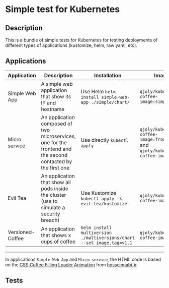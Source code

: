 # Simple test for Kubernetes

## Description

This is a bundle of simple tests for Kubernetes for testing deployments of different types of applications (kustomize, helm, raw yaml, etc).

## Applications

| Application | Description | Installation | Image |
| ----------- | ----------- | ------------ | ----- |
| Simple Web App | A simple web application that show its IP and hostname | Use Helm `helm install simple-web-app ./simple/chart/` | `qjoly/kubernetes-coffee-image:simple` |
| Micro service | An application composed of two microservices, one for the frontend and the second contacted by the first one | Use directly `kubectl apply` | `qjoly/kubernetes-coffee-image:frontend` and `qjoly/kubernetes-coffee-image:api` |  
| Evil Tea | An application that show all pods inside the cluster (use to simulate a security breach) | Use Kustomize `kubectl apply -k evil-tea/kustomize` | `qjoly/kubernetes-coffee-image:evil` |
| Versioned-Coffee | An application that shows x cups of coffee  | `helm install multiversion ./multiversions/chart --set image.tag=v1.1` | `qjoly/kubernetes-coffee-image:v1.x` |

---

In applications `Simple Web App` and `Micro service`, the HTML code is based on the [CSS Coffee Filling Loader Animation](https://github.com/hosseinnabi-ir/CSS-Coffee-Filling-Loader-Animation) from [hosseinnabi-ir](https://github.com/hosseinnabi-ir/)

## Tests